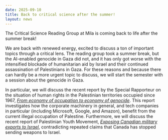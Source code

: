 ```yaml
---
date: 2025-09-10
title: Back to critical science after the summer!
layout: news
---
```

The Critical Science Reading Group at Mila is coming back to life after the summer break!

We are back with renewed energy, excited to discuss a ton of important topics through a critical lens. The reading group took a summer break, but the AI-enabled genocide in Gaza did not, and it has only got worse with the intensified blockade of humanitarian aid by Israel and their continued assassination of Palestinians in Gaza. For these reasons and because there can hardly be a more urgent topic to discuss, we will start the semester with a session about the genocide in Gaza.

In particular, we will discuss the recent report by the Special Rapporteur on the situation of human rights in the Palestinian territories occupied since 1967, [_From economy of occupation to economy of genocide_](https://www.un.org/unispal/document/a-hrc-59-23-from-economy-of-occupation-to-economy-of-genocide-report-special-rapporteur-francesca-albanese-palestine-2025/). This report investigates how the corporate machinery in general, and tech companies in particular (including Microsoft, Google, and Amazon), benefit from the current illegal occupation of Palestine. Furthermore, we will discuss the recent report of Palestinian Youth Movement, [_Exposing Canadian military exports to Israel_](https://armsembargonow.ca/wp-content/uploads/2025/07/Exposing-Canadian-Military-Exports-to-Israel_07292025_compressed-.pdf), contradicting repeated claims that Canada has stopped sending weapons to Israel.
